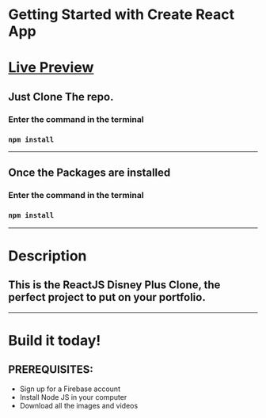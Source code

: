 # Getting Started with Create React App

# [Live Preview](https://www.google.com)

## Just Clone The repo.

### Enter the command in the terminal

### `npm install`

---

## Once the Packages are installed

### Enter the command in the terminal

### `npm install`

---

# Description

## This is the ReactJS Disney Plus Clone, the perfect project to put on your portfolio.

---

# Build it today!

## PREREQUISITES:

- Sign up for a Firebase account
- Install Node JS in your computer
- Download all the images and videos
